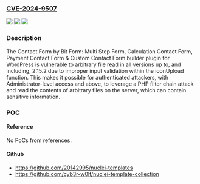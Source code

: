 ### [CVE-2024-9507](https://cve.mitre.org/cgi-bin/cvename.cgi?name=CVE-2024-9507)
![](https://img.shields.io/static/v1?label=Product&message=Contact%20Form%20by%20Bit%20Form%3A%20Multi%20Step%20Form%2C%20Calculation%20Contact%20Form%2C%20Payment%20Contact%20Form%20%26%20Custom%20Contact%20Form%20builder&color=blue)
![](https://img.shields.io/static/v1?label=Version&message=*%3C%3D%202.15.2%20&color=brighgreen)
![](https://img.shields.io/static/v1?label=Vulnerability&message=CWE-20%20Improper%20Input%20Validation&color=brighgreen)

### Description

The Contact Form by Bit Form: Multi Step Form, Calculation Contact Form, Payment Contact Form & Custom Contact Form builder plugin for WordPress is vulnerable to arbitrary file read in all versions up to, and including, 2.15.2 due to improper input validation within the iconUpload function. This makes it possible for authenticated attackers, with Administrator-level access and above, to leverage a PHP filter chain attack and read the contents of arbitrary files on the server, which can contain sensitive information.

### POC

#### Reference
No PoCs from references.

#### Github
- https://github.com/20142995/nuclei-templates
- https://github.com/cyb3r-w0lf/nuclei-template-collection

